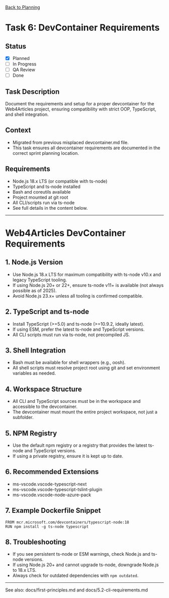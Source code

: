 <!--
SPDX-License-Identifier: AGPL-3.0-only + AI-GPL-Addendum
Copyright (c) 2025 The Web4Articles Authors
Copyleft: See AGPLv3 (./LICENSE) and AI-GPL Addendum (./AI-GPL.md)
Backlinks: /LICENSE , /AI-GPL.md
Use of `scrum.pmo` roles/process docs with AI is subject to AI-GPL copyleft unless dual-licensed.
-->

[Back to Planning](./planning.md)

# Task 6: DevContainer Requirements

## Status
- [x] Planned
- [ ] In Progress
- [ ] QA Review
- [ ] Done

## Task Description
Document the requirements and setup for a proper devcontainer for the Web4Articles project, ensuring compatibility with strict OOP, TypeScript, and shell integration.

## Context
- Migrated from previous misplaced devcontainer.md file.
- This task ensures all devcontainer requirements are documented in the correct sprint planning location.

## Requirements
- Node.js 18.x LTS (or compatible with ts-node)
- TypeScript and ts-node installed
- Bash and coreutils available
- Project mounted at git root
- All CLI/scripts run via ts-node
- See full details in the content below.

---

# Web4Articles DevContainer Requirements

## 1. Node.js Version
- Use Node.js 18.x LTS for maximum compatibility with ts-node v10.x and legacy TypeScript tooling.
- If using Node.js 20+ or 22+, ensure ts-node v11+ is available (not always possible as of 2025).
- Avoid Node.js 23.x+ unless all tooling is confirmed compatible.

## 2. TypeScript and ts-node
- Install TypeScript (>=5.0) and ts-node (>=10.9.2, ideally latest).
- If using ESM, prefer the latest ts-node and TypeScript versions.
- All CLI scripts must run via ts-node, not precompiled JS.

## 3. Shell Integration
- Bash must be available for shell wrappers (e.g., oosh).
- All shell scripts must resolve project root using git and set environment variables as needed.

## 4. Workspace Structure
- All CLI and TypeScript sources must be in the workspace and accessible to the devcontainer.
- The devcontainer must mount the entire project workspace, not just a subfolder.

## 5. NPM Registry
- Use the default npm registry or a registry that provides the latest ts-node and TypeScript versions.
- If using a private registry, ensure it is kept up to date.

## 6. Recommended Extensions
- ms-vscode.vscode-typescript-next
- ms-vscode.vscode-typescript-tslint-plugin
- ms-vscode.vscode-node-azure-pack

## 7. Example Dockerfile Snippet
```
FROM mcr.microsoft.com/devcontainers/typescript-node:18
RUN npm install -g ts-node typescript
```

## 8. Troubleshooting
- If you see persistent ts-node or ESM warnings, check Node.js and ts-node versions.
- If using Node.js 20+ and cannot upgrade ts-node, downgrade Node.js to 18.x LTS.
- Always check for outdated dependencies with `npm outdated`.

---

See also: docs/first-principles.md and docs/5.2-cli-requirements.md
